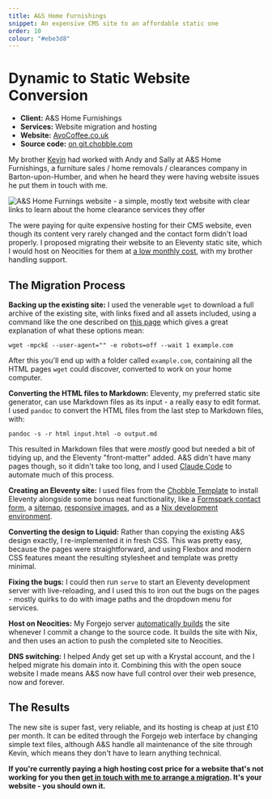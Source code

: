 ```yaml
---
title: A&S Home Furnishings
snippet: An expensive CMS site to an affordable static one
order: 10
colour: "#ebe3d8"
---
```


# Dynamic to Static Website Conversion

- **Client:** A&S Home Furnishings
- **Services:** Website migration and hosting
- **Website:** [AvoCoffee.co.uk](https://ashomefurnishings.co.uk)
- **Source code:** [on git.chobble.com](https://git.chobble.com/hosted-by-chobble/as-home-furnishings)

My brother [Kevin](https://kevinburkeservices.com) had worked with Andy and Sally at A&S Home Furnishings, a furniture sales / home removals / clearances company in Barton-upon-Humber, and when he heard they were having website issues he put them in touch with me.

![A&S Home Furnings website - a simple, mostly text website with clear links to learn about the home clearance services they offer](/assets/examples/as-home-furnishings.png)

The were paying for quite expensive hosting for their CMS website, even though its content very rarely changed and the contact form didn't load properly. I proposed migrating their website to an Eleventy static site, which I would host on Neocities for them at [a low monthly cost](/prices/), with my brother handling support.

## The Migration Process

**Backing up the existing site:** I used the venerable `wget` to download a full archive of the existing site, with links fixed and all assets included, using a command like the one described on [this page](https://dheinemann.com/archiving-a-website-with-wget/) which gives a great explanation of what these options mean:

`wget -mpckE --user-agent="" -e robots=off --wait 1 example.com`

After this you'll end up with a folder called `example.com`, containing all the HTML pages `wget` could discover, converted to work on your home computer.

**Converting the HTML files to Markdown:** Eleventy, my preferred static site generator, can use Markdown files as its input - a really easy to edit format. I used `pandoc` to convert the HTML files from the last step to Markdown files, with:

`pandoc -s -r html input.html -o output.md`

This resulted in Markdown files that were _mostly_ good but needed a bit of tidying up, and the Eleventy "front-matter" added. A&S didn't have many pages though, so it didn't take too long, and I used [Claude Code](https://github.com/anthropics/claude-code) to automate much of this process.

**Creating an Eleventy site:** I used files from the [Chobble Template](/services/chobble-template/) to install Eleventy alongside some bonus neat functionality, like a [Formspark contact form](https://git.chobble.com/hosted-by-chobble/as-home-furnishings/src/branch/main/src/_includes/contact-form.html), a [sitemap](https://git.chobble.com/hosted-by-chobble/as-home-furnishings/src/branch/main/src/sitemap.njk), [responsive images](https://git.chobble.com/hosted-by-chobble/as-home-furnishings/src/branch/main/.eleventy.js), and as a [Nix development environment](https://git.chobble.com/hosted-by-chobble/as-home-furnishings/src/branch/main/flake.nix).

**Converting the design to Liquid:** Rather than copying the existing A&S design exactly, I re-implemented it in fresh CSS. This was pretty easy, because the pages were straightforward, and using Flexbox and modern CSS features meant the resulting stylesheet and template was pretty minimal.

**Fixing the bugs:** I could then run `serve` to start an Eleventy development server with live-reloading, and I used this to iron out the bugs on the pages - mostly quirks to do with image paths and the dropdown menu for services.

**Host on Neocities:** My Forgejo server [automatically builds](https://git.chobble.com/hosted-by-chobble/as-home-furnishings/src/branch/main/.forgejo/workflows/neocities.yaml) the site whenever I commit a change to the source code. It builds the site with Nix, and then uses an action to push the completed site to Neocities.

**DNS switching:** I helped Andy get set up with a Krystal account, and the I helped migrate his domain into it. Combining this with the open souce website I made means A&S now have full control over their web presence, now and forever.

## The Results

The new site is super fast, very reliable, and its hosting is cheap at just £10 per month. It can be edited through the Forgejo web interface by changing simple text files, although A&S handle all maintenance of the site through Kevin, which means they don't have to learn anything technical.

**If you're currently paying a high hosting cost price for a website that's not working for you then [get in touch with me to arrange a migration](/contact/). It's your website - you should own it.**
